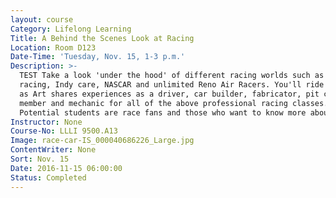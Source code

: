 ```yaml
---
layout: course
Category: Lifelong Learning
Title: A Behind the Scenes Look at Racing
Location: Room D123
Date-Time: 'Tuesday, Nov. 15, 1-3 p.m.'
Description: >-
  TEST Take a look 'under the hood' of different racing worlds such as draf
  racing, Indy care, NASCAR and unlimited Reno Air Racers. You'll ride shotgun
  as Art shares experiences as a driver, car builder, fabricator, pit crew
  member and mechanic for all of the above professional racing classes.
  Potential students are race fans and those who want to know more about racing.
Instructor: None
Course-No: LLLI 9500.A13
Image: race-car-IS_000040686226_Large.jpg
ContentWriter: None
Sort: Nov. 15
Date: 2016-11-15 06:00:00
Status: Completed
---
```



